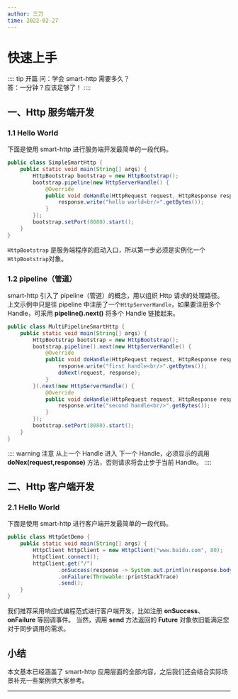```yaml
---
author: 三刀
time: 2022-02-27
---
```

# 快速上手
:::: tip 开篇
问：学会
smart-http 需要多久？     
答：一分钟？应该足够了！
::::
## 一、Http 服务端开发
### 1.1 Hello World
下面是使用 smart-http 进行服务端开发最简单的一段代码。
```java
public class SimpleSmartHttp {
    public static void main(String[] args) {
        HttpBootstrap bootstrap = new HttpBootstrap();
        bootstrap.pipeline(new HttpServerHandle() {
            @Override
            public void doHandle(HttpRequest request, HttpResponse response) throws IOException {
                response.write("hello world<br/>".getBytes());
            }
        });
        bootstrap.setPort(8080).start();
    }
}
```
`HttpBootstrap` 是服务端程序的启动入口，所以第一步必须是实例化一个`HttpBootstrap`对象。 

### 1.2 pipeline（管道）
smart-http 引入了 pipeline（管道）的概念，用以组织 Http 请求的处理路径。
上文示例中只是往 pipeline 中注册了一个`HttpServerHandle`，如果要注册多个 Handle，可采用 **pipeline().next()** 将多个 Handle 链接起来。

```java
public class MultiPipelineSmartHttp {
    public static void main(String[] args) {
        HttpBootstrap bootstrap = new HttpBootstrap();
        bootstrap.pipeline().next(new HttpServerHandle() {
            @Override
            public void doHandle(HttpRequest request, HttpResponse response) throws IOException {
                response.write("first handle<br/>".getBytes());
                doNext(request, response);
            }
        }).next(new HttpServerHandle() {
            @Override
            public void doHandle(HttpRequest request, HttpResponse response) throws IOException {
                response.write("second handle<br/>".getBytes());
            }
        });
        bootstrap.setPort(8080).start();
    }
}
```

:::: warning 注意
从上一个 Handle 进入 下一个 Handle，必须显示的调用 **doNex(request,response)** 方法，否则请求将会止步于当前 Handle。
::::

## 二、Http 客户端开发
### 2.1 Hello World
下面是使用 smart-http 进行客户端开发最简单的一段代码。
```java
public class HttpGetDemo {
    public static void main(String[] args) {
        HttpClient httpClient = new HttpClient("www.baidu.com", 80);
        httpClient.connect();
        httpClient.get("/")
                .onSuccess(response -> System.out.println(response.body()))
                .onFailure(Throwable::printStackTrace)
                .send();
    }
}
```
我们推荐采用响应式编程范式进行客户端开发，比如注册 **onSuccess**、**onFailure** 等回调事件。
当然，调用 **send** 方法返回的 **Future** 对象依旧能满足您对于同步调用的需求。
## 小结
本文基本已经涵盖了 smart-http 应用层面的全部内容，之后我们还会结合实际场景补充一些案例供大家参考。

---
<ArticleEndTemplate/>